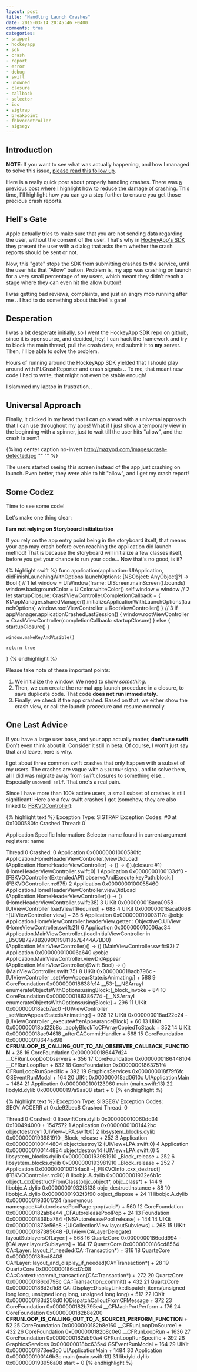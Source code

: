 ```yaml
---
layout: post
title: "Handling Launch Crashes"
date: 2015-03-14 20:45:46 +0400
comments: true
categories: 
- snippet
- hockeyapp
- sdk
- crash
- report
- error
- debug
- swift
- unowned
- closure
- callback
- selector
- ios
- sigtrap
- breakpoint
- fbkvocontroller
- sigsegv
---
```


## Introduction

__NOTE__: If you want to see what was actually happening, and how I managed to solve this issue, [please read this follow up](http://mazyod.com/blog/2015/03/21/swift-x/).

Here is a really quick post about properly handling crashes. There was [a previous post where I highlight how to reduce the damage of crashing](http://mazyod.com/blog/2015/02/01/reduce-the-damage-of-crashing/). This time, I'll highlight how you can go a step further to ensure you get those precious crash reports.

## Hell's Gate

Apple actually tries to make sure that you are not sending data regarding the user, without the consent of the user. That's why in [HockeyApp's SDK](http://hockeyapp.net) they present the user with a dialog that asks them whether the crash reports should be sent or not.

Now, this "gate" stops the SDK from submitting crashes to the service, until the user hits that "Allow" button. Problem is, my app was crashing on launch for a very small percentage of my users, which meant they didn't reach a stage where they can even hit the allow button!

I was getting bad reviews, complaints, and just an angry mob running after me .. I had to do something about this Hell's gate!

## Desperation

I was a bit desperate initially, so I went the HockeyApp SDK repo on github, since it is opensource, and decided, hey! I can hack the framework and try to block the main thread, pull the crash data, and submit it to **my** server. Then, I'll be able to solve the problem.

Hours of running around the HockeyApp SDK yielded that I should play around with PLCrashReporter and crash signals .. To me, that meant new code I had to write, that might not even be stable enough!

I slammed my laptop in frustration..

## Universal Approach

Finally, it clicked in my head that I can go ahead with a universal approach that I can use throughout my apps! What if I just show a temporary view in the beginning with a spinner, just to wait till the user hits "allow", and the crash is sent?

{%img center caption no-invert http://mazyod.com/images/crash-detected.jpg "" "" %}

The users started seeing this screen instead of the app just crashing on launch. Even better, they were able to hit "allow", and I get my crash report!

## Some Codez

Time to see some code!

Let's make one thing clear:

__I am not relying on Storyboard initialization__

If you rely on the app entry point being in the storyboard itself, that means your app may crash before even reaching the application did launch method! That is because the storyboard will initialize a few classes itself, before you get your chance to run your code... Now that's no good, is it?

{% highlight swift %}
func application(application: UIApplication, didFinishLaunchingWithOptions launchOptions: [NSObject: AnyObject]?) -> Bool {
    // 1
    let window = UIWindow(frame: UIScreen.mainScreen().bounds)
    window.backgroundColor = UIColor.whiteColor()
    self.window = window
    // 2
    let startupClosure: CrashViewController.CompletionCallback = {
        KIAppManager.sharedManager().initializeApplicationWithLaunchOptions(launchOptions)
        window.rootViewController = RootViewController()
    }
    // 3
    if appManager.applicationCrashedLastSession() {
        window.rootViewController = CrashViewController(completionCallback: startupClosure)
    }
    else {
        startupClosure()
    }
    
    window.makeKeyAndVisible()
    
    return true
}
{% endhighlight %}

Please take note of these important points:

1. We initialize the window. We need to show _something_.
2. Then, we can create the normal app launch procedure in a closure, to save duplicate code. That code __does not run immediately__.
3. Finally, we check if the app crashed. Based on that, we either show the crash view, or call the launch procedure and resume normally.

## One Last Advice

If you have a large user base, and your app actually matter, __don't use swift__. Don't even think about it. Consider it still in beta. Of course, I won't just say that and leave, here is why.

I got about three common swift crashes that only happen with a subset of my users. The crashes are vague with a `SIGTRAP` signal, and to solve them, all I did was migrate away from swift closures to something else... Especially `unowned self`. That one's a real pain. 

Since I have more than 100k active users, a small subset of crashes is still significant! Here are a few swift crashes I got (somehow, they are also linked to [FBKVOController](https://github.com/facebook/KVOController)):

{% highlight text %}
Exception Type:  SIGTRAP
Exception Codes: #0 at 0x1000580fc
Crashed Thread:  0

Application Specific Information:
Selector name found in current argument registers: name

Thread 0 Crashed:
0   Application                          0x00000001000580fc Application.HomeHeaderViewController.(viewDidLoad (Application.HomeHeaderViewController) -> () -> ()).(closure #1) (HomeHeaderViewController.swift:0)
1   Application                          0x0000000100133df0 -[FBKVOController(ExtendedAPI) observeAndExecute:keyPath:block:] (FBKVOController.m:675)
2   Application                          0x0000000100055460 Application.HomeHeaderViewController.viewDidLoad (Application.HomeHeaderViewController)() -> () (HomeHeaderViewController.swift:38)
3   UIKit                                0x000000018aca0958 -[UIViewController loadViewIfRequired] + 688
4   UIKit                                0x000000018aca0668 -[UIViewController view] + 28
5   Application                          0x000000010003117c @objc Application.HomeViewController.headerView.getter : ObjectiveC.UIView (HomeViewController.swift:21)
6   Application                          0x000000010006ac34 Application.MainViewController.(loadInitialViewController in _B5C9B7278B2090C19811857E444A7BD0) (Application.MainViewController)() -> () (MainViewController.swift:93)
7   Application                          0x000000010006a640 @objc Application.MainViewController.viewDidAppear (Application.MainViewController)(Swift.Bool) -> () (MainViewController.swift:75)
8   UIKit                                0x000000018acb796c -[UIViewController _setViewAppearState:isAnimating:] + 588
9   CoreFoundation                       0x000000018638fe14 __53-[__NSArrayI enumerateObjectsWithOptions:usingBlock:]_block_invoke + 84
10  CoreFoundation                       0x0000000186386774 -[__NSArrayI enumerateObjectsWithOptions:usingBlock:] + 296
11  UIKit                                0x000000018acb7ac0 -[UIViewController _setViewAppearState:isAnimating:] + 928
12  UIKit                                0x000000018ad22c24 -[UIViewController _executeAfterAppearanceBlock] + 60
13  UIKit                                0x000000018ad22b8c _applyBlockToCFArrayCopiedToStack + 352
14  UIKit                                0x000000018ac94618 _afterCACommitHandler + 568
15  CoreFoundation                       0x000000018644ad98 __CFRUNLOOP_IS_CALLING_OUT_TO_AN_OBSERVER_CALLBACK_FUNCTION__ + 28
16  CoreFoundation                       0x0000000186447d24 __CFRunLoopDoObservers + 356
17  CoreFoundation                       0x0000000186448104 __CFRunLoopRun + 832
18  CoreFoundation                       0x00000001863751f4 CFRunLoopRunSpecific + 392
19  GraphicsServices                     0x000000018f79f6fc GSEventRunModal + 164
20  UIKit                                0x000000018ad0610c UIApplicationMain + 1484
21  Application                          0x0000000100123960 main (main.swift:13)
22  libdyld.dylib                        0x0000000197a9aa08 start + 0
{% endhighlight %}

{% highlight text %}
Exception Type:  SIGSEGV
Exception Codes: SEGV_ACCERR at 0xde92bec8
Crashed Thread:  0

Thread 0 Crashed:
0   libswiftCore.dylib                   0x000000010060dd34 0x100494000 + 1547572
1   Application                          0x00000001001442bc objectdestroy1 (UIView+LPA.swift:0)
2   libsystem_blocks.dylib               0x0000000193981910 _Block_release + 252
3   Application                          0x0000000100144804 objectdestroy12 (UIView+LPA.swift:0)
4   Application                          0x0000000100144884 objectdestroy14 (UIView+LPA.swift:0)
5   libsystem_blocks.dylib               0x0000000193981910 _Block_release + 252
6   libsystem_blocks.dylib               0x0000000193981910 _Block_release + 252
7   Application                          0x0000000100154ac8 -[_FBKVOInfo .cxx_destruct] (FBKVOController.m:90)
8   libobjc.A.dylib                      0x00000001932e6b1c object_cxxDestructFromClass(objc_object*, objc_class*) + 144
9   libobjc.A.dylib                      0x00000001932f3f38 objc_destructInstance + 88
10  libobjc.A.dylib                      0x00000001932f3f90 object_dispose + 24
11  libobjc.A.dylib                      0x0000000193301724 (anonymous namespace)::AutoreleasePoolPage::pop(void*) + 560
12  CoreFoundation                       0x0000000182ab8e44 _CFAutoreleasePoolPop + 24
13  Foundation                           0x00000001839ba784 -[NSAutoreleasePool release] + 144
14  UIKit                                0x00000001873e56e8 -[UICollectionView layoutSubviews] + 268
15  UIKit                                0x0000000187385648 -[UIView(CALayerDelegate) layoutSublayersOfLayer:] + 568
16  QuartzCore                           0x0000000186cdd994 -[CALayer layoutSublayers] + 164
17  QuartzCore                           0x0000000186cd8564 CA::Layer::layout_if_needed(CA::Transaction*) + 316
18  QuartzCore                           0x0000000186cd8408 CA::Layer::layout_and_display_if_needed(CA::Transaction*) + 28
19  QuartzCore                           0x0000000186cd7c08 CA::Context::commit_transaction(CA::Transaction*) + 272
20  QuartzCore                           0x0000000186cd798c CA::Transaction::commit() + 432
21  QuartzCore                           0x0000000186d2d1d8 CA::Display::DisplayLink::dispatch_items(unsigned long long, unsigned long long, unsigned long long) + 512
22  IOKit                                0x0000000183d258d0 IODispatchCalloutFromCFMessage + 372
23  CoreFoundation                       0x0000000182b795e4 __CFMachPortPerform + 176
24  CoreFoundation                       0x0000000182b8e200 __CFRUNLOOP_IS_CALLING_OUT_TO_A_SOURCE1_PERFORM_FUNCTION__ + 52
25  CoreFoundation                       0x0000000182b8e160 __CFRunLoopDoSource1 + 432
26  CoreFoundation                       0x0000000182b8c0e0 __CFRunLoopRun + 1636
27  CoreFoundation                       0x0000000182ab90a4 CFRunLoopRunSpecific + 392
28  GraphicsServices                     0x000000018bc635a4 GSEventRunModal + 164
29  UIKit                                0x00000001873ee3c0 UIApplicationMain + 1484
30  Application                          0x0000000100146b3c main (main.swift:13)
31  libdyld.dylib                        0x0000000193956a08 start + 0
{% endhighlight %}
